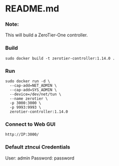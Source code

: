 # README.md
### Note:
This will build a ZeroTier-One controller.

### Build 
```
sudo docker build -t zerotier-controller:1.14.0 .
```
### Run 
```
sudo docker run -d \
  --cap-add=NET_ADMIN \
  --cap-add=SYS_ADMIN \
  --device=/dev/net/tun \
  --name zerotier \
  -p 3000:3000 \
  -p 9993:9993 \
  zerotier-controller:1.14.0
```

### Connect to Web GUI
```
http://IP:3000/
````

### Default ztncui Credentials
User: admin
Password: password

